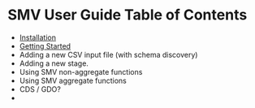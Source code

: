 # SMV User Guide Table of Contents

* [Installation](docs/user/smv_install.md)
* [Getting Started](docs/user/getting_started.md)
* Adding a new CSV input file (with schema discovery)
* Adding a new stage.
* Using SMV non-aggregate functions
* Using SMV aggregate functions
* CDS / GDO?
*